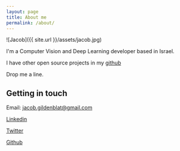 ```yaml
---
layout: page
title: About me
permalink: /about/
---
```


![Jacob]({{ site.url }}/assets/jacob.jpg)

I'm a Computer Vision and Deep Learning developer based in Israel.

I have other open source projects in my [github](http://github.com/jacobgil)

Drop me a line.


## Getting in touch
Email: jacob.gildenblat@gmail.com

[Linkedin](https://www.linkedin.com/in/jacob-gildenblat)

[Twitter](https://twitter.com/JacobGildenblat)

[Github](http://github.com/jacobgil)